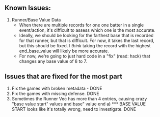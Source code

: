 
## Known Issues:
1) Runner/Base Value Data
    - When there are multiple records for one one batter in a single event/action, it's difficult to assess which one is the most accurate.
    - Ideally, we should be looking for the farthest base that is recorded for that runner, but that is difficult. For now, it takes the last
      record, but this should be fixed. I *think* taking the record with the highest end_base_value will likely be more accurate.
    - For now, we're going to just hard code in a "fix" (read: hack) that changes any base value of 8 to 7.



## Issues that are fixed for the most part
1) Fix the games with broken metadata - DONE
2) Fix the games with missing defense. DONE
3) Sometimes the Runner Vec has more than 4 entries, causing crazy "base value start" values and base" value end
        a) *** BASE VALUE START looks like it's totally wrong, need to investigate. DONE


